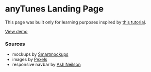# anyTunes Landing Page

This page was built only for learning purposes inspired by [this tutorial](https://www.youtube.com/watch?v=GJXXf3_dcng&t=590s).

[View demo](https://madking55.github.io/anyTunes/)

### Sources

- mockups by [Smartmockups](https://a.paddle.com/v2/click/19214/34221?link=783)
- images by [Pexels](https://www.pexels.com/)
- responsive navbar by [Ash Neilson](https://codepen.io/neilso/pen/ziwgI)
